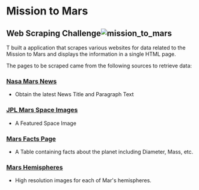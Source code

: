 # Mission to Mars
## Web Scraping Challenge![mission_to_mars](https://user-images.githubusercontent.com/85762953/134041145-78f117c8-d30a-4f9c-b3fb-26ca38733808.png)

T built a application that scrapes various websites for data related to the Mission to Mars and displays the information in a single HTML page. 

The pages to be scraped came from the following sources to retrieve data:

### [Nasa Mars News](https://redplanetscience.com/)
* Obtain the latest News Title and Paragraph Text


### [JPL Mars Space Images](https://spaceimages-mars.com/)
* A Featured Space Image


### [Mars Facts Page](https://galaxyfacts-mars.com/)
* A Table containing facts about the planet including Diameter, Mass, etc.

### [Mars Hemispheres](https://marshemispheres.com/)
* High resolution images for each of Mar's hemispheres.
